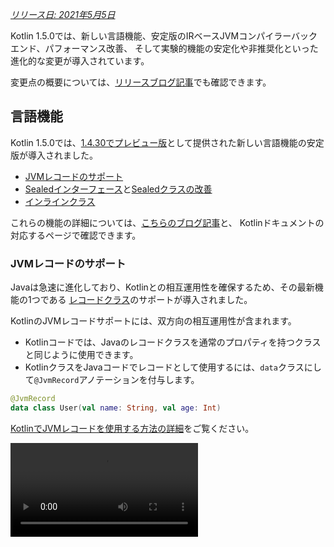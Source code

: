 [//]: # (title: Kotlin 1.5.0の新機能)

_[リリース日: 2021年5月5日](releases.md#release-details)_

Kotlin 1.5.0では、新しい言語機能、安定版のIRベースJVMコンパイラーバックエンド、パフォーマンス改善、
そして実験的機能の安定化や非推奨化といった進化的な変更が導入されています。

変更点の概要については、[リリースブログ記事](https://blog.jetbrains.com/kotlin/2021/04/kotlin-1-5-0-released/)でも確認できます。

## 言語機能

Kotlin 1.5.0では、[1.4.30でプレビュー版](whatsnew1430.md#language-features)として提供された新しい言語機能の安定版が導入されました。
* [JVMレコードのサポート](#jvm-records-support)
* [Sealedインターフェース](#sealed-interfaces)と[Sealedクラスの改善](#package-wide-sealed-class-hierarchies)
* [インラインクラス](#inline-classes)

これらの機能の詳細については、[こちらのブログ記事](https://blog.jetbrains.com/kotlin/2021/02/new-language-features-preview-in-kotlin-1-4-30/)と、
Kotlinドキュメントの対応するページで確認できます。

### JVMレコードのサポート

Javaは急速に進化しており、Kotlinとの相互運用性を確保するため、その最新機能の1つである
[レコードクラス](https://openjdk.java.net/jeps/395)のサポートが導入されました。

KotlinのJVMレコードサポートには、双方向の相互運用性が含まれます。
* Kotlinコードでは、Javaのレコードクラスを通常のプロパティを持つクラスと同じように使用できます。
* KotlinクラスをJavaコードでレコードとして使用するには、`data`クラスにして`@JvmRecord`アノテーションを付与します。

```kotlin
@JvmRecord
data class User(val name: String, val age: Int)
```

[KotlinでJVMレコードを使用する方法の詳細](jvm-records.md)をご覧ください。

<video src="https://www.youtube.com/v/iyEWXyuuseU" title="Support for JVM Records in Kotlin 1.5.0"/>

### Sealedインターフェース

Kotlinインターフェースで`sealed`修飾子を使用できるようになりました。これはクラスの場合と同様にインターフェースに適用されます。
sealedインターフェースのすべての実装はコンパイル時に認識されます。

```kotlin
sealed interface Polygon
```

この事実を利用して、例えば、網羅的な`when`式を記述できます。

```kotlin
fun draw(polygon: Polygon) = when (polygon) {
   is Rectangle -> // ...
   is Triangle -> // ...
   // else is not needed - all possible implementations are covered
}

```

さらに、sealedインターフェースは、クラスが複数のsealedインターフェースを直接継承できるため、より柔軟な制限されたクラス階層を可能にします。

```kotlin
class FilledRectangle: Polygon, Fillable
```

[sealedインターフェースの詳細](sealed-classes.md)をご覧ください。

<video src="https://www.youtube.com/v/d_Mor21W_60" title="Sealed Interfaces and Sealed Classes Improvements"/>

### パッケージ全体にわたるSealedクラスの階層

Sealedクラスは、同じコンパイルユニットおよび同じパッケージ内のすべてのファイルにサブクラスを持つことができるようになりました。
以前は、すべてのサブクラスが同じファイル内に存在する必要がありました。

直接のサブクラスは、トップレベル、または任意の数の他の名前付きクラス、名前付きインターフェース、または名前付きオブジェクト内にネストされたものでも構いません。

Sealedクラスのサブクラスは、適切に修飾された名前を持たなければなりません。ローカルオブジェクトまたは匿名オブジェクトにすることはできません。

[Sealedクラスの階層の詳細](sealed-classes.md#inheritance)をご覧ください。

### インラインクラス

インラインクラスは、値のみを保持する[値ベース](https://github.com/Kotlin/KEEP/blob/master/notes/value-classes.md)クラスのサブセットです。
特定の型の値のラッパーとして使用でき、メモリ割り当てから生じる追加のオーバーヘッドを伴いません。

インラインクラスは、クラス名の前に`value`修飾子を付けて宣言できます。

```kotlin
value class Password(val s: String)
```

JVMバックエンドは、特別な`@JvmInline`アノテーションも必要とします。

```kotlin
@JvmInline
value class Password(val s: String)
```

`inline`修飾子は警告付きで非推奨になりました。

[インラインクラスの詳細](inline-classes.md)をご覧ください。

<video src="https://www.youtube.com/v/LpqvtgibbsQ" title="From Inline to Value Classes"/>

## Kotlin/JVM

Kotlin/JVMは、内部およびユーザー向けの双方でいくつかの改善が行われました。その中でも特に注目すべき点は次のとおりです。

* [JVM IRバックエンドの安定化](#stable-jvm-ir-backend)
* [新しいデフォルトJVMターゲット: 1.8](#new-default-jvm-target-1-8)
* [invokedynamic経由のSAMアダプター](#sam-adapters-via-invokedynamic)
* [invokedynamic経由のラムダ](#lambdas-via-invokedynamic)
* [@JvmDefaultおよび古いXjvm-defaultモードの非推奨化](#deprecation-of-jvmdefault-and-old-xjvm-default-modes)
* [null許容アノテーションの取り扱い改善](#improvements-to-handling-nullability-annotations)

### JVM IRバックエンドの安定化

Kotlin/JVMコンパイラー用の[IRベースのバックエンド](whatsnew14.md#new-jvm-ir-backend)が[安定版](components-stability.md)となり、デフォルトで有効になりました。

[Kotlin 1.4.0](whatsnew14.md)以降、IRベースのバックエンドの早期バージョンがプレビュー版として利用可能でしたが、
`1.5`言語バージョンではデフォルトとなりました。古いバックエンドは、以前の言語バージョンでは引き続きデフォルトで使用されます。

IRバックエンドの利点とその将来の開発については、[こちらのブログ記事](https://blog.jetbrains.com/kotlin/2021/02/the-jvm-backend-is-in-beta-let-s-make-it-stable-together/)で詳しく説明されています。

Kotlin 1.5.0で古いバックエンドを使用する必要がある場合は、プロジェクトの構成ファイルに次の行を追加します。

* Gradleの場合：

 <tabs group="build-script">
 <tab title="Kotlin" group-key="kotlin">

 ```kotlin
 tasks.withType<org.jetbrains.kotlin.gradle.dsl.KotlinJvmCompile> {
   kotlinOptions.useOldBackend = true
 }
 ```

 </tab>
 <tab title="Groovy" group-key="groovy">

 ```groovy
 tasks.withType(org.jetbrains.kotlin.gradle.dsl.KotlinJvmCompile) {
  kotlinOptions.useOldBackend = true
 }
 ```

 </tab>
 </tabs>

* Mavenの場合：

 ```xml
 <configuration>
     <args>
         <arg>-Xuse-old-backend</arg>
     </args>
 </configuration>
 ```

### 新しいデフォルトJVMターゲット: 1.8

Kotlin/JVMコンパイルのデフォルトターゲットバージョンが`1.8`になりました。`1.6`ターゲットは非推奨です。

JVM 1.6用のビルドが必要な場合は、このターゲットに切り替えることができます。方法については以下をご覧ください。

* [Gradleの場合](gradle-compiler-options.md#attributes-specific-to-jvm)
* [Mavenの場合](maven.md#attributes-specific-to-jvm)
* [コマンドラインコンパイラーの場合](compiler-reference.md#jvm-target-version)

### invokedynamic経由のSAMアダプター

Kotlin 1.5.0では、SAM (Single Abstract Method) 変換のコンパイルに動的呼び出し (`invokedynamic`) を使用するようになりました。
* SAM型が[Javaインターフェース](java-interop.md#sam-conversions)の場合、あらゆる式に対して適用されます。
* SAM型が[Kotlin関数型インターフェース](fun-interfaces.md#sam-conversions)の場合、ラムダに対して適用されます。

新しい実装では[`LambdaMetafactory.metafactory()`](https://docs.oracle.com/javase/8/docs/api/java/lang/invoke/LambdaMetafactory.html#metafactory-java.lang.invoke.MethodHandles.Lookup-java.lang.String-java.lang.invoke.MethodType-java.lang.invoke.MethodType-java.lang.invoke.MethodHandle-java.lang.invoke.MethodType-)を使用し、
コンパイル時に補助ラッパークラスが生成されなくなりました。これにより、アプリケーションのJARサイズが減少し、JVMの起動パフォーマンスが向上します。

匿名クラス生成に基づく古い実装スキームに戻すには、コンパイラーオプション`-Xsam-conversions=class`を追加します。

コンパイラーオプションの追加方法については、[Gradle](gradle-compiler-options.md)、[Maven](maven.md#specify-compiler-options)、
および[コマンドラインコンパイラー](compiler-reference.md#compiler-options)をご覧ください。

### invokedynamic経由のラムダ

> 純粋なKotlinラムダをinvokedynamicにコンパイルする機能は[実験的](components-stability.md)です。これはいつでも廃止または変更される可能性があります。
> オプトインが必要です（詳細については下記参照）。評価目的のみにご利用ください。[YouTrack](https://youtrack.jetbrains.com/issue/KT-45375)にてフィードバックをお寄せいただけると幸いです。
>
{style="warning"}

Kotlin 1.5.0では、純粋なKotlinラムダ（関数型インターフェースのインスタンスに変換されないもの）を動的呼び出し (`invokedynamic`) にコンパイルする実験的なサポートを導入しています。
この実装は、[`LambdaMetafactory.metafactory()`](https://docs.oracle.com/javase/8/docs/api/java/lang/invoke/LambdaMetafactory.html#metafactory-java.lang.invoke.MethodHandles.Lookup-java.lang.String-java.lang.invoke.MethodType-java.lang.invoke.MethodType-java.lang.invoke.MethodHandle-java.lang.invoke.MethodType-)を使用することでより軽量なバイナリを生成し、
実行時に必要なクラスを効果的に生成します。現在、通常のラムダコンパイルと比較して3つの制限があります。

* invokedynamicにコンパイルされたラムダはシリアライズできません。
* そのようなラムダに対して`toString()`を呼び出すと、読み取りにくい文字列表現が生成されます。
* 実験的な[`reflect`](https://kotlinlang.org/api/latest/jvm/stdlib/kotlin.reflect.jvm/reflect.html) APIは、`LambdaMetafactory`で作成されたラムダをサポートしていません。

この機能を試すには、コンパイラーオプション`-Xlambdas=indy`を追加してください。
[このYouTrackチケット](https://youtrack.jetbrains.com/issue/KT-45375)を使用して、フィードバックを共有していただけると幸いです。

コンパイラーオプションの追加方法については、[Gradle](gradle-compiler-options.md)、[Maven](maven.md#specify-compiler-options)、
および[コマンドラインコンパイラー](compiler-reference.md#compiler-options)をご覧ください。

### @JvmDefaultおよび古いXjvm-defaultモードの非推奨化

Kotlin 1.4.0より前は、`@JvmDefault`アノテーションと`-Xjvm-default=enable`および`-Xjvm-default=compatibility`モードがありました。
これらはKotlinインターフェース内の特定の非抽象メンバーに対してJVMデフォルトメソッドを作成するために使用されました。

Kotlin 1.4.0では、プロジェクト全体でデフォルトメソッドの生成を切り替える[新しい`Xjvm-default`モードを導入しました](https://blog.jetbrains.com/kotlin/2020/07/kotlin-1-4-m3-generating-default-methods-in-interfaces/)。

Kotlin 1.5.0では、`@JvmDefault`と古いXjvm-defaultモード（`-Xjvm-default=enable`および`-Xjvm-default=compatibility`）を非推奨化します。

[Javaとの相互運用におけるデフォルトメソッドの詳細](java-to-kotlin-interop.md#default-methods-in-interfaces)をご覧ください。

### null許容アノテーションの取り扱い改善

Kotlinは、[null許容アノテーション](java-interop.md#nullability-annotations)を使用してJavaからの型のnull許容情報を処理することをサポートしています。
Kotlin 1.5.0では、この機能に関していくつかの改善が導入されています。

* 依存関係として使用されるコンパイル済みJavaライブラリの型引数上のnull許容アノテーションを読み取ります。
* `TYPE_USE`ターゲットを持つnull許容アノテーションを以下のケースでサポートします。
  * 配列
  * 可変引数 (Varargs)
  * フィールド
  * 型パラメーターとそのバウンド
  * 基底クラスとインターフェースの型引数
* null許容アノテーションが型に適用可能な複数のターゲットを持ち、そのうちの1つが`TYPE_USE`の場合、`TYPE_USE`が優先されます。
  例えば、`@Nullable`が`TYPE_USE`と`METHOD`の両方をターゲットとしてサポートしている場合、メソッドシグネチャ`@Nullable String[] f()`は`fun f(): Array<String?>!`となります。

これらの新しくサポートされたケースでは、KotlinからJavaを呼び出す際に誤った型null許容を使用すると警告が表示されます。
これらのケースで厳格モード（エラー報告付き）を有効にするには、コンパイラーオプション`-Xtype-enhancement-improvements-strict-mode`を使用します。

[null安全性とプラットフォーム型の詳細](java-interop.md#null-safety-and-platform-types)をご覧ください。

## Kotlin/Native

Kotlin/Nativeは、より高いパフォーマンスと安定性を実現しました。主な変更点は次のとおりです。
* [パフォーマンスの改善](#performance-improvements)
* [メモリリークチェッカーの無効化](#deactivation-of-the-memory-leak-checker)

### パフォーマンスの改善

1.5.0では、Kotlin/Nativeはコンパイルと実行の両方を高速化する一連のパフォーマンス改善が施されています。

[コンパイラーキャッシュ](https://blog.jetbrains.com/kotlin/2020/03/kotlin-1-3-70-released/#kotlin-native)が、
`linuxX64`（Linuxホストのみ）と`iosArm64`ターゲットのデバッグモードでサポートされるようになりました。
コンパイラーキャッシュを有効にすると、最初のコンパイルを除き、ほとんどのデバッグコンパイルが大幅に高速化されます。
測定では、テストプロジェクトで約200%の速度向上が示されました。

新しいターゲットでコンパイラーキャッシュを使用するには、プロジェクトの`gradle.properties`に以下の行を追加してオプトインします。
* `linuxX64`の場合: `kotlin.native.cacheKind.linuxX64=static`
* `iosArm64`の場合: `kotlin.native.cacheKind.iosArm64=static`

コンパイラーキャッシュを有効にした後に問題が発生した場合は、弊社の課題トラッカーである[YouTrack](https://kotl.in/issue)までご報告ください。

その他の改善により、Kotlin/Nativeコードの実行が高速化されます。
* 自明なプロパティアクセサーがインライン化されます。
* 文字列リテラル上の`trimIndent()`がコンパイル時に評価されます。

### メモリリークチェッカーの無効化

組み込みのKotlin/Nativeメモリリークチェッカーがデフォルトで無効になりました。

これは元々内部使用向けに設計されており、限られたケースでしかリークを発見できず、すべてのケースには対応していませんでした。
さらに、後にアプリケーションのクラッシュを引き起こす可能性のある問題があることが判明しました。
そのため、メモリリークチェッカーをオフにすることにしました。

メモリリークチェッカーは、例えば単体テストのような特定のケースでは依然として役立ちます。
これらのケースでは、次のコード行を追加することで有効にできます。

```kotlin
Platform.isMemoryLeakCheckerActive = true
```

アプリケーションのランタイムでチェッカーを有効にすることは推奨されません。

## Kotlin/JS

Kotlin/JSは1.5.0で進化的な変更を受けています。[JS IRコンパイラーバックエンド](js-ir-compiler.md)を安定版に移行する作業を継続し、
その他の更新も出荷しています。

* [webpackバージョン5へのアップグレード](#upgrade-to-webpack-5)
* [IRコンパイラー向けフレームワークとライブラリ](#frameworks-and-libraries-for-the-ir-compiler)

### webpackバージョン5へのアップグレード

Kotlin/JS Gradleプラグインは、ブラウザターゲットにwebpack 4の代わりにwebpack 5を使用するようになりました。
これは互換性のない変更をもたらす主要なwebpackアップグレードです。
カスタムwebpack設定を使用している場合は、[webpack 5のリリースノート](https://webpack.js.org/blog/2020-10-10-webpack-5-release/)を必ず確認してください。

[webpackを使用したKotlin/JSプロジェクトのバンドルに関する詳細](js-project-setup.md#webpack-bundling)をご覧ください。

### IRコンパイラー向けフレームワークとライブラリ

> Kotlin/JS IRコンパイラーは[アルファ版](components-stability.md)です。将来的に互換性のない変更があり、手動での移行が必要になる場合があります。
> [YouTrack](https://youtrack.jetbrains.com/issues/KT)でフィードバックをお寄せいただけると幸いです。
>
{style="warning"}

Kotlin/JSコンパイラーのIRベースのバックエンドに取り組むとともに、ライブラリ作者が`both`モードでプロジェクトを構築することを推奨し、支援しています。
これにより、両方のKotlin/JSコンパイラー向けに成果物を生成できるようになり、新しいコンパイラーのエコシステムが成長します。

多くの有名なフレームワークやライブラリがすでにIRバックエンドで利用可能です。
[KVision](https://kvision.io/)、[fritz2](https://www.fritz2.dev/)、[doodle](https://github.com/nacular/doodle)などです。
プロジェクトでこれらを使用している場合は、すでにIRバックエンドでビルドを行い、その利点を確認できます。

独自のライブラリを作成している場合は、[「both」モードでコンパイルします](js-ir-compiler.md#authoring-libraries-for-the-ir-compiler-with-backwards-compatibility)。
これにより、クライアントも新しいコンパイラーでそれを使用できるようになります。

## Kotlinマルチプラットフォーム

Kotlin 1.5.0では、[各プラットフォームのテスト依存関係の選択が簡素化され](#simplified-test-dependencies-usage-in-multiplatform-projects)、
Gradleプラグインによって自動的に行われるようになりました。

[マルチプラットフォームコードで文字カテゴリを取得するための新しいAPI](new-api-for-getting-a-char-category-now-available-in-multiplatform-code)が利用可能になりました。

## 標準ライブラリ

標準ライブラリは、実験的機能の安定化から新機能の追加まで、幅広い変更と改善を受けています。

* [符号なし整数型の安定化](#stable-unsigned-integer-types)
* [ロケール非依存の文字列大小文字変換APIの安定化](#stable-locale-agnostic-api-for-upper-lowercasing-text)
* [Charから整数への変換APIの安定化](#stable-char-to-integer-conversion-api)
* [Path APIの安定化](#stable-path-api)
* [切り捨て除算とmod演算子](#floored-division-and-the-mod-operator)
* [Duration APIの変更点](#duration-api-changes)
* [マルチプラットフォームコードで文字カテゴリ取得のための新しいAPIが利用可能に](#new-api-for-getting-a-char-category-now-available-in-multiplatform-code)
* [新しいコレクション関数 firstNotNullOf()](#new-collections-function-firstnotnullof)
* [String?.toBoolean()の厳格版](#strict-version-of-string-toboolean)

標準ライブラリの変更点の詳細については、[こちらのブログ記事](https://blog.jetbrains.com/kotlin/2021/04/kotlin-1-5-0-rc-released/)をご覧ください。

<video src="https://www.youtube.com/v/MyTkiT2I6-8" title="New Standard Library Features"/>

### 符号なし整数型の安定化

`UInt`、`ULong`、`UByte`、`UShort`の符号なし整数型が[安定版](components-stability.md)になりました。
これらの型に対する演算、それらの範囲、およびプログレッションについても同様です。符号なし配列とその演算はベータ版のままです。

[符号なし整数型の詳細](unsigned-integer-types.md)をご覧ください。

### ロケール非依存の文字列大小文字変換APIの安定化

このリリースでは、文字列の大小文字変換のための新しいロケール非依存APIが導入されました。
これは、ロケールに依存する`toLowerCase()`、`toUpperCase()`、`capitalize()`、`decapitalize()` API関数の代替を提供します。
新しいAPIは、異なるロケール設定によるエラーを回避するのに役立ちます。

Kotlin 1.5.0では、以下の完全に[安定版](components-stability.md)の代替機能が提供されます。

* `String`関数について：

  |**以前のバージョン**|**1.5.0の代替**|
  | --- | --- |
  |`String.toUpperCase()`|`String.uppercase()`|
  |`String.toLowerCase()`|`String.lowercase()`|
  |`String.capitalize()`|`String.replaceFirstChar { it.uppercase() }`|
  |`String.decapitalize()`|`String.replaceFirstChar { it.lowercase() }`|

* `Char`関数について：

  |**以前のバージョン**|**1.5.0の代替**|
  | --- | --- |
  |`Char.toUpperCase()`|`Char.uppercaseChar(): Char`<br/>`Char.uppercase(): String`|
  |`Char.toLowerCase()`|`Char.lowercaseChar(): Char`<br/>`Char.lowercase(): String`|
  |`Char.toTitleCase()`|`Char.titlecaseChar(): Char`<br/>`Char.titlecase(): String`|

> Kotlin/JVMの場合、明示的な`Locale`パラメーターを持つオーバーロードされた`uppercase()`、`lowercase()`、`titlecase()`関数も利用できます。
>
{style="note"}

古いAPI関数は非推奨としてマークされており、将来のリリースで削除される予定です。

テキスト処理関数の変更点の全リストについては、[KEEP](https://github.com/Kotlin/KEEP/blob/master/proposals/stdlib/locale-agnostic-case-conversions.md)をご覧ください。

### Charから整数への変換APIの安定化

Kotlin 1.5.0以降、新しい文字からコードへの変換関数と文字から数字への変換関数が[安定版](components-stability.md)になりました。
これらの関数は、類似の文字列からIntへの変換と混同されがちだった現在のAPI関数に代わるものです。

新しいAPIは、この命名の混乱を取り除き、コードの動作をより透過的かつ明確にします。

このリリースでは、明確に命名された以下の関数群に分けられた`Char`変換が導入されます。

* `Char`の整数コードを取得し、指定されたコードから`Char`を構築する関数:

 ```kotlin
 fun Char(code: Int): Char
 fun Char(code: UShort): Char
 val Char.code: Int
 ```

* `Char`をそれが表す数字の数値に変換する関数:

 ```kotlin
 fun Char.digitToInt(radix: Int): Int
 fun Char.digitToIntOrNull(radix: Int): Int?
 ```

* 負でない単一の数字を表す`Int`を対応する`Char`表現に変換するための拡張関数:

 ```kotlin
 fun Int.digitToChar(radix: Int): Char
 ```

`Number.toChar()`の実装（`Int.toChar()`を除くすべて）と`Char`の数値型への変換拡張（例: `Char.toInt()`）を含む古い変換APIは、現在非推奨です。

[Charから整数への変換APIの詳細については、KEEP](https://github.com/Kotlin/KEEP/blob/master/proposals/stdlib/char-int-conversions.md)をご覧ください。

### Path APIの安定化

`java.nio.file.Path`の拡張機能を持つ[実験的なPath API](https://kotlinlang.org/api/latest/jvm/stdlib/kotlin.io.path/java.nio.file.-path/)が[安定版](components-stability.md)になりました。

```kotlin
// construct path with the div (/) operator
val baseDir = Path("/base")
val subDir = baseDir / "subdirectory"

// list files in a directory
val kotlinFiles: List<Path> = Path("/home/user").listDirectoryEntries("*.kt")
```

[Path APIの詳細](whatsnew1420.md#extensions-for-java-nio-file-path)をご覧ください。

### 切り捨て除算とmod演算子

標準ライブラリに、モジュラー算術の新しい操作が追加されました。
* `floorDiv()`は、[切り捨て除算](https://en.wikipedia.org/wiki/Floor_and_ceiling_functions)の結果を返します。これは整数型で利用可能です。
* `mod()`は、切り捨て除算の剰余（_modulus_）を返します。これはすべての数値型で利用可能です。

これらの操作は、既存の[整数の除算](numbers.md#operations-on-numbers)および[rem()](https://kotlinlang.org/api/latest/jvm/stdlib/kotlin/-int/rem.html)関数（または`%`演算子）とよく似ていますが、負の数に対する動作が異なります。
* `a.floorDiv(b)`は、通常の`/`とは異なり、結果を切り捨て（より小さい整数の方に丸める）ますが、`/`は結果を0に近い整数に丸めます。
* `a.mod(b)`は、`a`と`a.floorDiv(b) * b`の差です。これはゼロであるか、`b`と同じ符号を持ちますが、`a % b`は異なる符号を持つことがあります。

```kotlin
fun main() {
//sampleStart
    println("Floored division -5/3: ${(-5).floorDiv(3)}")
    println( "Modulus: ${(-5).mod(3)}")
    
    println("Truncated division -5/3: ${-5 / 3}")
    println( "Remainder: ${-5 % 3}")
//sampleEnd    
}
```
{kotlin-runnable="true" kotlin-min-compiler-version="1.5"}

### Duration APIの変更点

> Duration APIは[実験的](components-stability.md)です。これはいつでも廃止または変更される可能性があります。
> 評価目的のみにご利用ください。[YouTrack](https://youtrack.jetbrains.com/issues/KT)にてフィードバックをお寄せいただけると幸いです。
>
{style="warning"}

異なる時間単位で期間量を表す実験的な[Duration](https://kotlinlang.org/api/latest/jvm/stdlib/kotlin.time/-duration/)クラスがあります。
1.5.0では、Duration APIに以下の変更が加えられました。

* 内部値表現が`Double`から`Long`を使用するようになり、精度が向上しました。
* 特定の時間単位への`Long`での変換のための新しいAPIが追加されました。これは、`Double`値で操作する古いAPIに代わるもので、古いAPIは現在非推奨です。
  例えば、[`Duration.inWholeMinutes`](https://kotlinlang.org/api/latest/jvm/stdlib/kotlin.time/-duration/in-whole-minutes.html)は、期間の値を`Long`として返し、`Duration.inMinutes`に代わります。
* 数値から`Duration`を構築するための新しいコンパニオン関数が追加されました。例えば、[`Duration.seconds(Int)`](https://kotlinlang.org/api/latest/jvm/stdlib/kotlin.time/-duration/seconds.html)は、秒の整数値を表す`Duration`オブジェクトを作成します。
  `Int.seconds`のような古い拡張プロパティは現在非推奨です。

```kotlin
import kotlin.time.Duration
import kotlin.time.ExperimentalTime

@ExperimentalTime
fun main() {
//sampleStart
    val duration = Duration.milliseconds(120000)
    println("There are ${duration.inWholeSeconds} seconds in ${duration.inWholeMinutes} minutes")
//sampleEnd
}
```
{validate="false"}

### マルチプラットフォームコードで文字カテゴリ取得のための新しいAPIが利用可能に

Kotlin 1.5.0では、Unicodeに従って文字のカテゴリを取得するための新しいAPIがマルチプラットフォームプロジェクトに導入されました。
いくつかの関数が、すべてのプラットフォームと共通コードで利用可能になりました。

文字が文字または数字であるかをチェックする関数：
* [`Char.isDigit()`](https://kotlinlang.org/api/latest/jvm/stdlib/kotlin.text/is-digit.html)
* [`Char.isLetter()`](https://kotlinlang.org/api/latest/jvm/stdlib/kotlin.text/is-letter.html)
* [`Char.isLetterOrDigit()`](https://kotlinlang.org/api/latest/jvm/stdlib/kotlin.text/is-letter-or-digit.html)

```kotlin
fun main() {
//sampleStart
    val chars = listOf('a', '1', '+')
    val (letterOrDigitList, notLetterOrDigitList) = chars.partition { it.isLetterOrDigit() }
    println(letterOrDigitList) // [a, 1]
    println(notLetterOrDigitList) // [+]
//sampleEnd    
}
```
{kotlin-runnable="true" kotlin-min-compiler-version="1.5"}

文字のケースをチェックする関数：
* [`Char.isLowerCase()`](https://kotlinlang.org/api/latest/jvm/stdlib/kotlin.text/is-lower-case.html)
* [`Char.isUpperCase()`](https://kotlinlang.org/api/latest/jvm/stdlib/kotlin.text/is-upper-case.html)
* [`Char.isTitleCase()`](https://kotlinlang.org/api/latest/jvm/stdlib/kotlin.text/is-title-case.html)

```kotlin
fun main() {
//sampleStart
    val chars = listOf('ǅ', 'ǈ', 'ǋ', 'ǲ', '1', 'A', 'a', '+')
    val (titleCases, notTitleCases) = chars.partition { it.isTitleCase() }
    println(titleCases) // [ǅ, ǈ, ǋ, ǲ]
    println(notTitleCases) // [1, A, a, +]
//sampleEnd    
}
```
{kotlin-runnable="true" kotlin-min-compiler-version="1.5"}

その他の関数：
* [`Char.isDefined()`](https://kotlinlang.org/api/latest/jvm/stdlib/kotlin.text/is-defined.html)
* [`Char.isISOControl()`](https://kotlinlang.org/api/latest/jvm/stdlib/kotlin.text/is-i-s-o-control.html)

[`Char.category`](https://kotlinlang.org/api/latest/jvm/stdlib/kotlin.text/category.html)プロパティと、
Unicodeに従った文字の一般的なカテゴリを示すその戻り値のEnumクラス[`CharCategory`](https://kotlinlang.org/api/latest/jvm/stdlib/kotlin.text/-char-category/)も、
マルチプラットフォームプロジェクトで利用できるようになりました。

[文字の詳細](characters.md)をご覧ください。

### 新しいコレクション関数 firstNotNullOf()

新しい[`firstNotNullOf()`](https://kotlinlang.org/api/latest/jvm/stdlib/kotlin.collections/first-not-null-of.html)と[`firstNotNullOfOrNull()`](https://kotlinlang.org/api/latest/jvm/stdlib/kotlin.collections/first-not-null-of-or-null.html)関数は、
[`mapNotNull()`](https://kotlinlang.org/api/latest/jvm/stdlib/kotlin.collections/map-not-null.html)と[`first()`](https://kotlinlang.org/api/latest/jvm/stdlib/kotlin.collections/first.html)または[`firstOrNull()`](https://kotlinlang.org/api/latest/jvm/stdlib/kotlin.collections/first-or-null.html)を組み合わせたものです。
これらはカスタムセレクター関数を使用して元のコレクションをマップし、最初の非null値を返します。そのような値がない場合、
`firstNotNullOf()`は例外をスローし、`firstNotNullOfOrNull()`はnullを返します。

```kotlin
fun main() {
//sampleStart
    val data = listOf("Kotlin", "1.5")
    println(data.firstNotNullOf(String::toDoubleOrNull))
    println(data.firstNotNullOfOrNull(String::toIntOrNull))
//sampleEnd
}
```
{kotlin-runnable="true" kotlin-min-compiler-version="1.5"}

### String?.toBoolean()の厳格版

既存の[String?.toBoolean()](https://kotlinlang.org/api/latest/jvm/stdlib/kotlin.text/to-boolean.html)の
大文字小文字を区別する厳格版として、2つの新しい関数が導入されました。
* [`String.toBooleanStrict()`](https://kotlinlang.org/api/latest/jvm/stdlib/kotlin.text/to-boolean-strict.html)は、リテラル`true`と`false`以外のすべての入力に対して例外をスローします。
* [`String.toBooleanStrictOrNull()`](https://kotlinlang.org/api/latest/jvm/stdlib/kotlin.text/to-boolean-strict-or-null.html)は、リテラル`true`と`false`以外のすべての入力に対してnullを返します。

```kotlin
fun main() {
//sampleStart
    println("true".toBooleanStrict())
    println("1".toBooleanStrictOrNull())
    // println("1".toBooleanStrict()) // Exception
//sampleEnd    
}
```
{kotlin-runnable="true" kotlin-min-compiler-version="1.5"}

## kotlin-testライブラリ
[kotlin-test](https://kotlinlang.org/api/latest/kotlin.test/)ライブラリにはいくつかの新機能が導入されています。
* [マルチプラットフォームプロジェクトでのテスト依存関係の利用簡素化](#simplified-test-dependencies-usage-in-multiplatform-projects)
* [Kotlin/JVMソースセット向けのテストフレームワークの自動選択](#automatic-selection-of-a-testing-framework-for-kotlin-jvm-source-sets)
* [アサーション関数の更新](#assertion-function-updates)

### マルチプラットフォームプロジェクトでのテスト依存関係の利用簡素化

`kotlin-test`依存関係を使用して`commonTest`ソースセットにテストの依存関係を追加できるようになりました。
Gradleプラグインは、各テストソースセットに対応するプラットフォーム依存関係を推測します。
* JVMソースセットの場合は`kotlin-test-junit`。[Kotlin/JVMソースセット向けのテストフレームワークの自動選択](#automatic-selection-of-a-testing-framework-for-kotlin-jvm-source-sets)を参照してください。
* Kotlin/JSソースセットの場合は`kotlin-test-js`
* 共通ソースセットの場合は`kotlin-test-common`と`kotlin-test-annotations-common`
* Kotlin/Nativeソースセットの場合は追加のアーティファクトなし

さらに、`kotlin-test`依存関係は、任意の共有またはプラットフォーム固有のソースセットで使用できます。

明示的な依存関係を持つ既存のkotlin-test設定は、GradleとMavenの両方で引き続き機能します。

[テストライブラリの依存関係の設定に関する詳細](gradle-configure-project.md#set-dependencies-on-test-libraries)をご覧ください。

### Kotlin/JVMソースセット向けのテストフレームワークの自動選択

Gradleプラグインは、テストフレームワークの依存関係を自動的に選択して追加するようになりました。
`commonTest`ソースセットに`kotlin-test`依存関係を追加するだけで済みます。

GradleはデフォルトでJUnit 4を使用します。したがって、`kotlin("test")`依存関係はJUnit 4のバリアント、
つまり`kotlin-test-junit`として解決されます。

<tabs group="build-script">
<tab title="Kotlin" group-key="kotlin">

```kotlin
kotlin {
    sourceSets {
        val commonTest by getting {
            dependencies {
                implementation(kotlin("test")) // This brings the dependency
                                               // on JUnit 4 transitively
            }
        }
    }
}
```

</tab>
<tab title="Groovy" group-key="groovy">

```groovy
kotlin {
    sourceSets {
        commonTest {
            dependencies {
                implementation kotlin("test") // This brings the dependency 
                                              // on JUnit 4 transitively
            }
        }
    }
}
```

</tab>
</tabs>

[`useJUnitPlatform()`](https://docs.gradle.org/current/javadoc/org/gradle/api/tasks/testing/Test.html#useJUnitPlatform)または
[`useTestNG()`](https://docs.gradle.org/current/javadoc/org/gradle/api/tasks/testing/Test.html#useTestNG)をテストタスクで呼び出すことで、
JUnit 5またはTestNGを選択できます。

```groovy
tasks {
    test {
        // enable TestNG support
        useTestNG()
        // or
        // enable JUnit Platform (a.k.a. JUnit 5) support
        useJUnitPlatform()
    }
}
```

プロジェクトの`gradle.properties`に`kotlin.test.infer.jvm.variant=false`という行を追加することで、
テストフレームワークの自動選択を無効にできます。

[テストライブラリの依存関係の設定に関する詳細](gradle-configure-project.md#set-dependencies-on-test-libraries)をご覧ください。

### アサーション関数の更新

このリリースでは、新しいアサーション関数が追加され、既存のものが改善されました。

`kotlin-test`ライブラリには、以下の機能が追加されました。

* **値の型のチェック**

  新しい`assertIs<T>`および`assertIsNot<T>`を使用して、値の型をチェックできます。

  ```kotlin
  @Test
  fun testFunction() {
      val s: Any = "test"
      assertIs<String>(s)  // throws AssertionError mentioning the actual type of s if the assertion fails
      // can now print s.length because of contract in assertIs
      println("${s.length}")
  }
  ```

  型消去のため、このアサート関数は次の例では`value`が`List`型であることのみをチェックし、特定の`String`要素型のリストであるかはチェックしません: `assertIs<List<String>>(value)`。

* **配列、シーケンス、任意のイテラブルのコンテナ内容の比較**

  [構造的同等性](equality.md#structural-equality)を実装しないさまざまなコレクションのコンテンツを比較するための、オーバーロードされた`assertContentEquals()`関数が新しく追加されました。

  ```kotlin
  @Test
  fun test() {
      val expectedArray = arrayOf(1, 2, 3)
      val actualArray = Array(3) { it + 1 }
      assertContentEquals(expectedArray, actualArray)
  }
  ```

* **`Double`および`Float`数値に対する`assertEquals()`および`assertNotEquals()`の新しいオーバーロード**

  2つの`Double`または`Float`数値を絶対精度で比較できるようにする`assertEquals()`関数の新しいオーバーロードが追加されました。
  精度値は関数の3番目のパラメーターとして指定されます。

  ```kotlin
   @Test
  fun test() {
      val x = sin(PI)

      // precision parameter
      val tolerance = 0.000001

      assertEquals(0.0, x, tolerance)
  }
  ```

* **コレクションと要素の内容をチェックするための新しい関数**

  `assertContains()`関数を使用して、コレクションまたは要素が何かを含んでいるかをチェックできるようになりました。
  これはKotlinコレクション、および`IntRange`、`String`などの`contains()`演算子を持つ要素で使用できます。

  ```kotlin
  @Test
  fun test() {
      val sampleList = listOf<String>("sample", "sample2")
      val sampleString = "sample"
      assertContains(sampleList, sampleString)  // element in collection
      assertContains(sampleString, "amp")       // substring in string
  }
  ```

* **`assertTrue()`、`assertFalse()`、`expect()`関数がインラインになりました**

  これらの関数はインライン関数として使用できるようになり、ラムダ式内で[サスペンド関数](composing-suspending-functions.md)を呼び出すことが可能になりました。

  ```kotlin
  @Test
  fun test() = runBlocking<Unit> {
      val deferred = async { "Kotlin is nice" }
      assertTrue("Kotlin substring should be present") {
          deferred.await() .contains("Kotlin")
      }
  }
  ```

## kotlinxライブラリ

Kotlin 1.5.0とともに、kotlinxライブラリの新しいバージョンがリリースされます。
* `kotlinx.coroutines` [1.5.0-RC](#coroutines-1-5-0-rc)
* `kotlinx.serialization` [1.2.1](#serialization-1-2-1)
* `kotlinx-datetime` [0.2.0](#datetime-0-2-0)

### Coroutines 1.5.0-RC

`kotlinx.coroutines` [1.5.0-RC](https://github.com/Kotlin/kotlinx.coroutines/releases/tag/1.5.0-RC)には以下が含まれています。
* [新しいチャネルAPI](channels.md)
* 安定版の[リアクティブ統合](async-programming.md#reactive-extensions)
* その他

Kotlin 1.5.0以降、[実験的コルーチン](whatsnew14.md#exclusion-of-the-deprecated-experimental-coroutines)は無効になり、
`-Xcoroutines=experimental`フラグはサポートされなくなります。

詳細については、[変更履歴](https://github.com/Kotlin/kotlinx.coroutines/releases/tag/1.5.0-RC)と
[`kotlinx.coroutines` 1.5.0リリースブログ記事](https://blog.jetbrains.com/kotlin/2021/05/kotlin-coroutines-1-5-0-released/)をご覧ください。

<video src="https://www.youtube.com/v/EVLnWOcR0is" title="kotlinx.coroutines 1.5.0"/>

### Serialization 1.2.1

`kotlinx.serialization` [1.2.1](https://github.com/Kotlin/kotlinx.serialization/releases/tag/v1.2.1)には以下が含まれています。
* JSONシリアライズ性能の改善
* JSONシリアライズにおける複数名のサポート
* `@Serializable`クラスからの実験的な.protoスキーマ生成
* その他

詳細については、[変更履歴](https://github.com/Kotlin/kotlinx.serialization/releases/tag/v1.2.1)と
[`kotlinx.serialization` 1.2.1リリースブログ記事](https://blog.jetbrains.com/kotlin/2021/05/kotlinx-serialization-1-2-released/)をご覧ください。

<video src="https://www.youtube.com/v/698I_AH8h6s" title="kotlinx.serialization 1.2.1"/>

### dateTime 0.2.0

`kotlinx-datetime` [0.2.0](https://github.com/Kotlin/kotlinx-datetime/releases/tag/v0.2.0)には以下が含まれています。
* `@Serializable`なDatetimeオブジェクト
* `DateTimePeriod`および`DatePeriod`の正規化されたAPI
* その他

詳細については、[変更履歴](https://github.com/Kotlin/kotlinx-datetime/releases/tag/v0.2.0)と
[`kotlinx-datetime` 0.2.0リリースブログ記事](https://blog.jetbrains.com/kotlin/2021/05/kotlinx-datetime-0-2-0-is-out/)をご覧ください。

## Kotlin 1.5.0への移行

IntelliJ IDEAとAndroid Studioは、Kotlinプラグインが利用可能になり次第、1.5.0への更新を提案します。

既存のプロジェクトをKotlin 1.5.0に移行するには、Kotlinバージョンを`1.5.0`に変更し、GradleまたはMavenプロジェクトを再インポートするだけです。
[Kotlin 1.5.0への更新方法](releases.md#update-to-a-new-kotlin-version)をご覧ください。

Kotlin 1.5.0で新しいプロジェクトを開始するには、Kotlinプラグインを更新し、**File** | **New** | **Project**からプロジェクトウィザードを実行します。

新しいコマンドラインコンパイラーは、[GitHubリリースページ](https://github.com/JetBrains/kotlin/releases/tag/v1.5.0)からダウンロードできます。

Kotlin 1.5.0は[機能リリース](kotlin-evolution-principles.md#language-and-tooling-releases)であり、
言語に互換性のない変更をもたらす可能性があります。
これらの変更点の詳細なリストは、[Kotlin 1.5互換性ガイド](compatibility-guide-15.md)で確認できます。